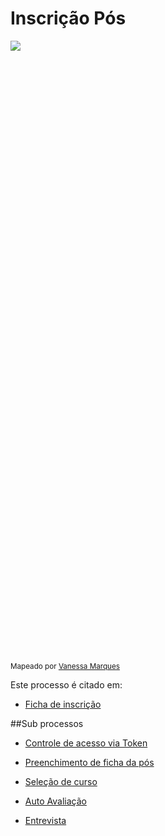 # Inscrição Pós

<div style="height:980px; overflow-x:scroll;">
    <img src="../inscricao-pos.svg" style="max-width: initial;">
</div>

<sup> Mapeado por <a href="https://teams.microsoft.com/l/chat/0/?users=vanessa.marques@fiap.com.br"> Vanessa Marques </a> </sup>

Este processo é citado em:

- [Ficha de inscrição](http://conhecimento.fiap.com.br/fiap/pos/ficha-inscricao/)

##Sub processos

- [Controle de acesso via Token](http://conhecimento.fiap.com.br/processos/generico/controle-acesso-token)

- [Preenchimento de ficha da pós](http://conhecimento.fiap.com.br/processos/inscricao-pos/preenchimento-ficha)

- [Seleção de curso](http://conhecimento.fiap.com.br/processos/inscricao-pos/selecao-curso)

- [Auto Avaliação](http://conhecimento.fiap.com.br/processos/inscricao-pos/auto-avaliacao)

- [Entrevista](http://conhecimento.fiap.com.br/processos/inscricao-pos/entrevista)
